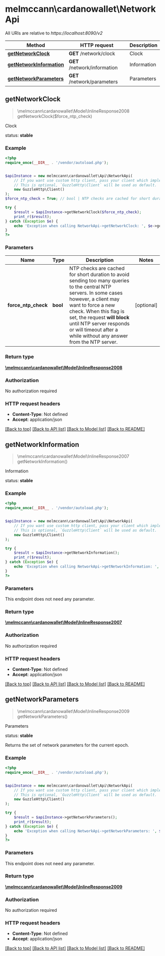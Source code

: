 # melmccann\cardanowallet\NetworkApi

All URIs are relative to *https://localhost:8090/v2*

Method | HTTP request | Description
------------- | ------------- | -------------
[**getNetworkClock**](NetworkApi.md#getNetworkClock) | **GET** /network/clock | Clock
[**getNetworkInformation**](NetworkApi.md#getNetworkInformation) | **GET** /network/information | Information
[**getNetworkParameters**](NetworkApi.md#getNetworkParameters) | **GET** /network/parameters | Parameters



## getNetworkClock

> \melmccann\cardanowallet\Model\InlineResponse2008 getNetworkClock($force_ntp_check)

Clock

<p align=\"right\">status: <strong>stable</strong></p>

### Example

```php
<?php
require_once(__DIR__ . '/vendor/autoload.php');


$apiInstance = new melmccann\cardanowallet\Api\NetworkApi(
    // If you want use custom http client, pass your client which implements `GuzzleHttp\ClientInterface`.
    // This is optional, `GuzzleHttp\Client` will be used as default.
    new GuzzleHttp\Client()
);
$force_ntp_check = True; // bool | NTP checks are cached for short duration to avoid sending too many queries to the central NTP servers. In some cases however, a client may want to force a new check.  When this flag is set, the request **will block** until NTP server responds or will timeout after a while without any answer from the NTP server.

try {
    $result = $apiInstance->getNetworkClock($force_ntp_check);
    print_r($result);
} catch (Exception $e) {
    echo 'Exception when calling NetworkApi->getNetworkClock: ', $e->getMessage(), PHP_EOL;
}
?>
```

### Parameters


Name | Type | Description  | Notes
------------- | ------------- | ------------- | -------------
 **force_ntp_check** | **bool**| NTP checks are cached for short duration to avoid sending too many queries to the central NTP servers. In some cases however, a client may want to force a new check.  When this flag is set, the request **will block** until NTP server responds or will timeout after a while without any answer from the NTP server. | [optional]

### Return type

[**\melmccann\cardanowallet\Model\InlineResponse2008**](../Model/InlineResponse2008.md)

### Authorization

No authorization required

### HTTP request headers

- **Content-Type**: Not defined
- **Accept**: application/json

[[Back to top]](#) [[Back to API list]](../../README.md#documentation-for-api-endpoints)
[[Back to Model list]](../../README.md#documentation-for-models)
[[Back to README]](../../README.md)


## getNetworkInformation

> \melmccann\cardanowallet\Model\InlineResponse2007 getNetworkInformation()

Information

<p align=\"right\">status: <strong>stable</strong></p>

### Example

```php
<?php
require_once(__DIR__ . '/vendor/autoload.php');


$apiInstance = new melmccann\cardanowallet\Api\NetworkApi(
    // If you want use custom http client, pass your client which implements `GuzzleHttp\ClientInterface`.
    // This is optional, `GuzzleHttp\Client` will be used as default.
    new GuzzleHttp\Client()
);

try {
    $result = $apiInstance->getNetworkInformation();
    print_r($result);
} catch (Exception $e) {
    echo 'Exception when calling NetworkApi->getNetworkInformation: ', $e->getMessage(), PHP_EOL;
}
?>
```

### Parameters

This endpoint does not need any parameter.

### Return type

[**\melmccann\cardanowallet\Model\InlineResponse2007**](../Model/InlineResponse2007.md)

### Authorization

No authorization required

### HTTP request headers

- **Content-Type**: Not defined
- **Accept**: application/json

[[Back to top]](#) [[Back to API list]](../../README.md#documentation-for-api-endpoints)
[[Back to Model list]](../../README.md#documentation-for-models)
[[Back to README]](../../README.md)


## getNetworkParameters

> \melmccann\cardanowallet\Model\InlineResponse2009 getNetworkParameters()

Parameters

<p align=\"right\">status: <strong>stable</strong></p>  Returns the set of network parameters for the current epoch.

### Example

```php
<?php
require_once(__DIR__ . '/vendor/autoload.php');


$apiInstance = new melmccann\cardanowallet\Api\NetworkApi(
    // If you want use custom http client, pass your client which implements `GuzzleHttp\ClientInterface`.
    // This is optional, `GuzzleHttp\Client` will be used as default.
    new GuzzleHttp\Client()
);

try {
    $result = $apiInstance->getNetworkParameters();
    print_r($result);
} catch (Exception $e) {
    echo 'Exception when calling NetworkApi->getNetworkParameters: ', $e->getMessage(), PHP_EOL;
}
?>
```

### Parameters

This endpoint does not need any parameter.

### Return type

[**\melmccann\cardanowallet\Model\InlineResponse2009**](../Model/InlineResponse2009.md)

### Authorization

No authorization required

### HTTP request headers

- **Content-Type**: Not defined
- **Accept**: application/json

[[Back to top]](#) [[Back to API list]](../../README.md#documentation-for-api-endpoints)
[[Back to Model list]](../../README.md#documentation-for-models)
[[Back to README]](../../README.md)

